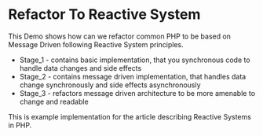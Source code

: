 # Refactor To Reactive System

This Demo shows how can we refactor common PHP to be based on Message Driven following Reactive System principles.  

- Stage_1 - contains basic implementation, that you synchronous code to handle data changes and side effects
- Stage_2 - contains message driven implementation, that handles data change synchronously and side effects asynchronously 
- Stage_3 - refactors message driven architecture to be more amenable to change and readable  

This is example implementation for the article describing Reactive Systems in PHP. 